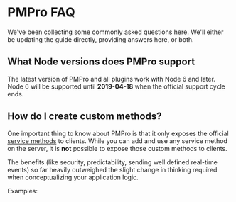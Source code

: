 # PMPro FAQ

We've been collecting some commonly asked questions here. We'll either be updating the guide directly, providing answers here, or both.

## What Node versions does PMPro support

The latest version of PMPro and all plugins work with Node 6 and later. Node 6 will be supported until **2019-04-18** when the official support cycle ends.


## How do I create custom methods?

One important thing to know about PMPro is that it only exposes the official [service methods](../api/services.md) to clients. While you can add and use any service method on the server, it is __not__ possible to expose those custom methods to clients.

The benefits (like security, predictability, sending well defined real-time events) so far heavily outweighed the slight change in thinking required when conceptualizing your application logic.

Examples:
